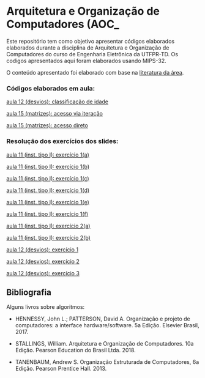 # Arquitetura e Organização de Computadores (AOC_

<div>
  <div id="intro">
    <p> Este repositório tem como objetivo apresentar códigos elaborados elaborados durante a disciplina de Arquitetura e Organização de Computadores do curso de Engenharia Eletrônica da UTFPR-TD. Os codigos apresentados aqui foram elaborados usando MIPS-32.</p> 
    <p>O conteúdo apresentado foi elaborado com base na <a href="#bibliografia">literatura da área</a>.</p>
  </div>
   <p>
   </p><h3>Códigos elaborados em aula:</h3>
    <p><a href="https://github.com/jjbaqueta/AOC/blob/main/elseIf_idades.asm">aula 12 (desvios): classificação de idade</a></p>
    <p><a href="https://github.com/jjbaqueta/AOC/blob/main/aula15Matrizes_iteracao.asm">aula 15 (matrizes): acesso via iteração</a></p>
    <p><a href="https://github.com/jjbaqueta/AOC/blob/main/aula15Matrizes_acessoDireto.asm">aula 15 (matrizes): acesso direto</a></p>
   </p><h3>Resolução dos exercícios dos slides:</h3>
    <p><a href="https://github.com/jjbaqueta/AOC/blob/main/aula11exer1_a.asm">aula 11 (inst. tipo I): exercício 1(a)</a></p>
    <p><a href="https://github.com/jjbaqueta/AOC/blob/main/aula11exer1_b.asm">aula 11 (inst. tipo I): exercício 1(b)</a></p>
    <p><a href="https://github.com/jjbaqueta/AOC/blob/main/aula11exer1_c.asm">aula 11 (inst. tipo I): exercício 1(c)</a></p>
    <p><a href="https://github.com/jjbaqueta/AOC/blob/main/aula11exer1_d.asm">aula 11 (inst. tipo I): exercício 1(d)</a></p>
    <p><a href="https://github.com/jjbaqueta/AOC/blob/main/aula11exer1_e.asm">aula 11 (inst. tipo I): exercício 1(e)</a></p>
    <p><a href="https://github.com/jjbaqueta/AOC/blob/main/aula11exer1_f.asm">aula 11 (inst. tipo I): exercício 1(f)</a></p>
    <p><a href="https://github.com/jjbaqueta/AOC/blob/main/aula11exer2_a.asm">aula 11 (inst. tipo I): exercício 2(a)</a></p>
    <p><a href="https://github.com/jjbaqueta/AOC/blob/main/aula11exer2_b.asm">aula 11 (inst. tipo I): exercício 2(b)</a></p>
    <p><a href="https://github.com/jjbaqueta/AOC/blob/main/elseif_parImpar.asm">aula 12 (desvios): exercício 1</a></p>
    <p><a href="https://github.com/jjbaqueta/AOC/blob/main/elseif_temperaturas.asm">aula 12 (desvios): exercício 2</a></p>
    <p><a href="https://github.com/jjbaqueta/AOC/blob/main/aula12Exer3.asm">aula 12 (desvios): exercício 3</a></p>
</p>
  </div>
  
  <div id="bibliografia">
    <h2>Bibliografia</h2>
      <p>Alguns livros sobre algoritmos:</p>
      <ul>
        <li><p>HENNESSY, John L.; PATTERSON, David A. Organização e projeto de computadores: a interface hardware/software. 5a Edição. Elsevier Brasil, 2017.</p></li>
        <li><p>STALLINGS, William. Arquitetura e Organização de Computadores. 10a Edição. Pearson Education do Brasil Ltda. 2018.</p></li>
        <li><p>TANENBAUM, Andrew S. Organização Estruturada de Computadores, 6a Edição. Pearson Prentice Hall. 2013.</li>
      </ul>
  </div>  
</div>

